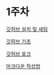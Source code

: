 # 1주차
[깃허브 설치 및 세팅](https://taewow.tistory.com/13)


[깃허브 기초](https://velog.io/@jameskoo0503/Github-basics)


[깃허브 포크](https://docs.github.com/ko/pull-requests/collaborating-with-pull-requests/working-with-forks/fork-a-repo)


[마크다운 작성법](https://gist.github.com/ihoneymon/652be052a0727ad59601)